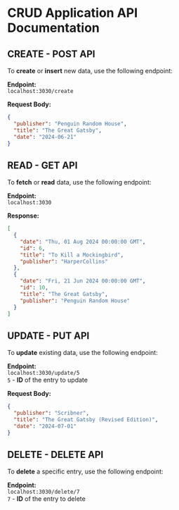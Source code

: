 # CRUD Application API Documentation

## CREATE - POST API

To **create** or **insert** new data, use the following endpoint:

**Endpoint:**  
`localhost:3030/create`

**Request Body:**
```json
{
  "publisher": "Penguin Random House",
  "title": "The Great Gatsby",
  "date": "2024-06-21"
}


```
## READ - GET API

To **fetch** or **read** data, use the following endpoint:

**Endpoint:**  
`localhost:3030`

**Response:**
```json
[
  {
    "date": "Thu, 01 Aug 2024 00:00:00 GMT",
    "id": 6,
    "title": "To Kill a Mockingbird",
    "publisher": "HarperCollins"
  },
  {
    "date": "Fri, 21 Jun 2024 00:00:00 GMT",
    "id": 10,
    "title": "The Great Gatsby",
    "publisher": "Penguin Random House"
  }
] 

```
## UPDATE - PUT API

To **update** existing data, use the following endpoint:

**Endpoint:**  
`localhost:3030/update/5`  
`5` - **ID** of the entry to update

**Request Body:**
```json
{
  "publisher": "Scribner",
  "title": "The Great Gatsby (Revised Edition)",
  "date": "2024-07-01"
}

```
## DELETE - DELETE API

To **delete** a specific entry, use the following endpoint:

**Endpoint:**  
`localhost:3030/delete/7`  
`7` - **ID** of the entry to delete

